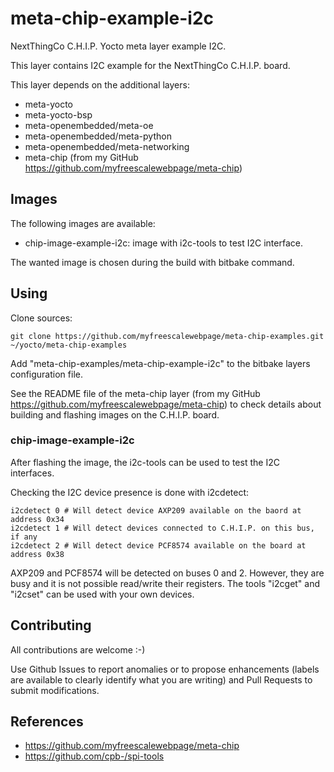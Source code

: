 meta-chip-example-i2c
==

NextThingCo C.H.I.P. Yocto meta layer example I2C.

This layer contains I2C example for the NextThingCo C.H.I.P. board.

This layer depends on the additional layers:
* meta-yocto
* meta-yocto-bsp
* meta-openembedded/meta-oe
* meta-openembedded/meta-python
* meta-openembedded/meta-networking
* meta-chip (from my GitHub https://github.com/myfreescalewebpage/meta-chip)


Images
--

The following images are available:
* chip-image-example-i2c: image with i2c-tools to test I2C interface.

The wanted image is chosen during the build with bitbake command.


Using
--

Clone sources:

	git clone https://github.com/myfreescalewebpage/meta-chip-examples.git ~/yocto/meta-chip-examples

Add "meta-chip-examples/meta-chip-example-i2c" to the bitbake layers configuration file.

See the README file of the meta-chip layer (from my GitHub https://github.com/myfreescalewebpage/meta-chip) to check details about building and flashing images on the C.H.I.P. board.

### chip-image-example-i2c

After flashing the image, the i2c-tools can be used to test the I2C interfaces.

Checking the I2C device presence is done with i2cdetect:

	i2cdetect 0 # Will detect device AXP209 available on the baord at address 0x34
	i2cdetect 1 # Will detect devices connected to C.H.I.P. on this bus, if any
	i2cdetect 2 # Will detect device PCF8574 available on the board at address 0x38

AXP209 and PCF8574 will be detected on buses 0 and 2. However, they are busy and it is not possible read/write their registers. The tools "i2cget" and "i2cset" can be used with your own devices.


Contributing
--

All contributions are welcome :-)

Use Github Issues to report anomalies or to propose enhancements (labels are available to clearly identify what you are writing) and Pull Requests to submit modifications.


References
--

* https://github.com/myfreescalewebpage/meta-chip
* https://github.com/cpb-/spi-tools
